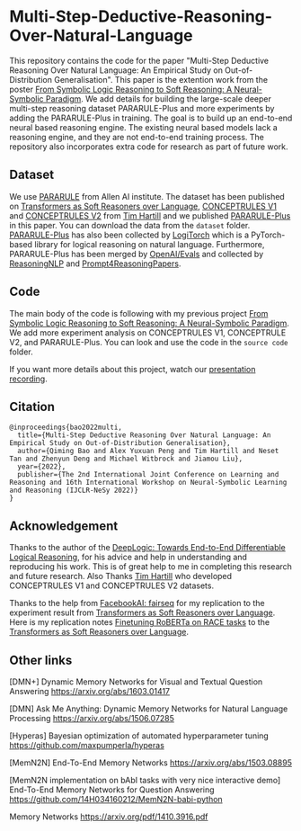 # Multi-Step-Deductive-Reasoning-Over-Natural-Language
This repository contains the code for the paper "Multi-Step Deductive Reasoning Over Natural Language: An Empirical Study on Out-of-Distribution Generalisation". This paper is the extention work from the poster [From Symbolic Logic Reasoning to Soft Reasoning: A Neural-Symbolic Paradigm](https://www.researchgate.net/publication/356695884_From_Symbolic_Logic_Reasoning_to_Soft_Reasoning_A_Neural-Symbolic_Paradigm). We add details for building the large-scale deeper multi-step reasoning dataset PARARULE-Plus and more experiments by adding the PARARULE-Plus in training. The goal is to build up an end-to-end neural based reasoning engine. The existing neural based models lack a reasoning engine, and they are not end-to-end training process. The repository also incorporates extra code for research as part of future work.

## Dataset
We use [PARARULE](https://allenai.org/data/ruletaker) from Allen AI institute. The dataset has been published on [Transformers as Soft Reasoners over Language](https://arxiv.org/abs/2002.05867), [CONCEPTRULES V1](https://drive.google.com/file/d/1lxoAvtcvqVCYiO8e3tENnrTQ1NNVtpjs/view?usp=sharing) and [CONCEPTRULES V2](https://drive.google.com/file/d/1lOCbW8bfZxj1RIzKDxn8xKg99XyYNj7z/view?usp=sharing) from [Tim Hartill](https://github.com/timhartill) and we published [PARARULE-Plus](https://github.com/Strong-AI-Lab/PARARULE-Plus) in this paper. You can download the data from the `dataset` folder. [PARARULE-Plus](https://github.com/Strong-AI-Lab/PARARULE-Plus) has also been collected by [LogiTorch](https://www.logitorch.ai/) which is a PyTorch-based library for logical reasoning on natural language. Furthermore, PARARULE-Plus has been merged by [OpenAI/Evals](https://github.com/openai/evals/pull/651) and collected by [ReasoningNLP](https://github.com/FreedomIntelligence/ReasoningNLP) and [Prompt4ReasoningPapers](https://github.com/zjunlp/Prompt4ReasoningPapers).

## Code
The main body of the code is following with my previous project [From Symbolic Logic Reasoning to Soft Reasoning: A Neural-Symbolic Paradigm](https://github.com/Strong-AI-Lab/A-Neural-Symbolic-Paradigm). We add more experiment analysis on CONCEPTRULES V1, CONCEPTRULE V2, and PARARULE-Plus. You can look and use the code in the `source code` folder.

If you want more details about this project, watch our [presentation recording](http://ilp.doc.ic.ac.uk/ijclr22_videos/NeSy%20Session%205%20-%20Thursday%2029th%20-%2014_40%20-%2015_50%20(BST)%20includes%20NeSy%20Invited%20Talk%20William%20Cohen.mp4).

 ## Citation
```
@inproceedings{bao2022multi,
  title={Multi-Step Deductive Reasoning Over Natural Language: An Empirical Study on Out-of-Distribution Generalisation},
  author={Qiming Bao and Alex Yuxuan Peng and Tim Hartill and Neset Tan and Zhenyun Deng and Michael Witbrock and Jiamou Liu},
  year={2022},
  publisher={The 2nd International Joint Conference on Learning and Reasoning and 16th International Workshop on Neural-Symbolic Learning and Reasoning (IJCLR-NeSy 2022)}
}
```
## Acknowledgement
 Thanks to the author of the [DeepLogic: Towards End-to-End Differentiable Logical Reasoning](https://github.com/nuric/deeplogic), for his advice and help in understanding and reproducing his work. This is of great help to me in completing this research and future research. Also Thanks [Tim Hartill](https://github.com/timhartill) who developed CONCEPTRULES V1 and CONCEPTRULES V2 datasets.
 
 Thanks to the help from [FacebookAI: fairseq](https://github.com/pytorch/fairseq) for my replication to the experiment result from [Transformers as Soft Reasoners over Language](https://arxiv.org/abs/2002.05867). Here is my replication notes [Finetuning RoBERTa on RACE tasks](https://github.com/14H034160212/fairseq/blob/master/examples/roberta/README.race.md) to the [Transformers as Soft Reasoners over Language](https://arxiv.org/abs/2002.05867).
 
 ## Other links
[DMN+] Dynamic Memory Networks for Visual and Textual Question Answering
https://arxiv.org/abs/1603.01417

[DMN] Ask Me Anything: Dynamic Memory Networks for Natural Language Processing 
https://arxiv.org/abs/1506.07285

[Hyperas] Bayesian optimization of automated hyperparameter tuning
https://github.com/maxpumperla/hyperas

[MemN2N] End-To-End Memory Networks
https://arxiv.org/abs/1503.08895

[MemN2N implementation on bAbI tasks with very nice interactive demo] End-To-End Memory Networks for Question Answering
https://github.com/14H034160212/MemN2N-babi-python

Memory Networks
https://arxiv.org/pdf/1410.3916.pdf
